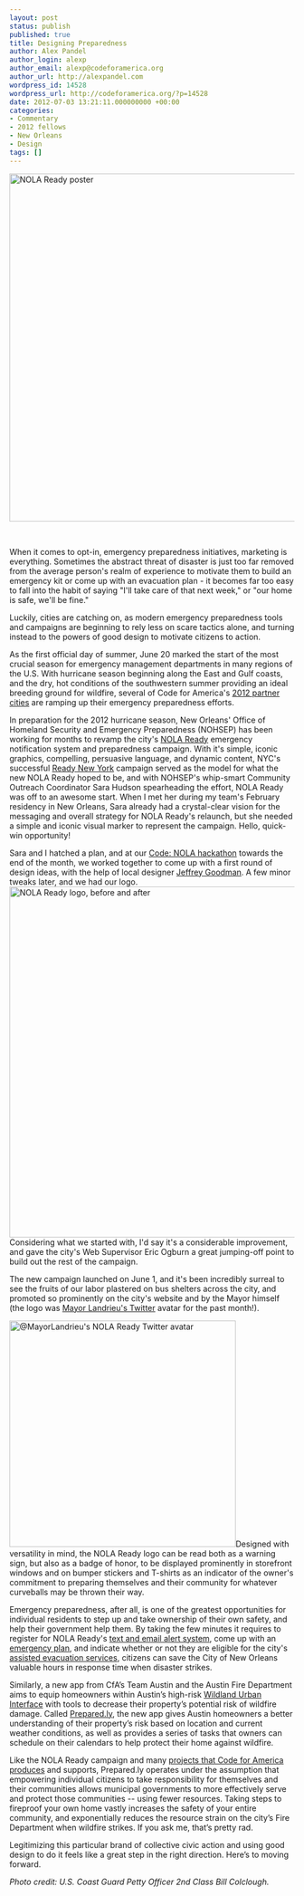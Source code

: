 ```yaml
---
layout: post
status: publish
published: true
title: Designing Preparedness
author: Alex Pandel
author_login: alexp
author_email: alexp@codeforamerica.org
author_url: http://alexpandel.com
wordpress_id: 14528
wordpress_url: http://codeforamerica.org/?p=14528
date: 2012-07-03 13:21:11.000000000 +00:00
categories:
- Commentary
- 2012 fellows
- New Orleans
- Design
tags: []
---
```

<img class="alignleft" title="NOLA Ready poster" src="http://heartland.coastguard.dodlive.mil/files/2012/06/120601-G-LB304-0902.jpg" alt="NOLA Ready poster" width="615" />

&nbsp;

When it comes to opt-in, emergency preparedness initiatives, marketing is everything. Sometimes the abstract threat of disaster is just too far removed from the average person's realm of experience to motivate them to build an emergency kit or come up with an evacuation plan - it becomes far too easy to fall into the habit of saying "I'll take care of that next week," or "our home is safe, we'll be fine."

Luckily, cities are catching on, as modern emergency preparedness tools and campaigns are beginning to rely less on scare tactics alone, and turning instead to the powers of good design to motivate citizens to action.

As the first official day of summer, June 20 marked the start of the most crucial season for emergency management departments in many regions of the U.S. With hurricane season beginning along the East and Gulf coasts, and the dry, hot conditions of the southwestern summer providing an ideal breeding ground for wildfire, several of Code for America's <a href="http://codeforamerica.org/cities/">2012 partner cities</a> are ramping up their emergency preparedness efforts.

In preparation for the 2012 hurricane season, New Orleans' Office of Homeland Security and Emergency Preparedness (NOHSEP) has been working for months to revamp the city's <a href="http://new.nola.gov/ready">NOLA Ready</a> emergency notification system and preparedness campaign. With it's simple, iconic graphics, compelling, persuasive language, and dynamic content, NYC's successful <a href="http://www.nyc.gov/html/oem/html/get_prepared/ready.shtml">Ready New York</a> campaign served as the model for what the new NOLA Ready hoped to be, and with NOHSEP's whip-smart Community Outreach Coordinator Sara Hudson spearheading the effort, NOLA Ready was off to an awesome start. When I met her during my team's February residency in New Orleans, Sara already had a crystal-clear vision for the messaging and overall strategy for NOLA Ready's relaunch, but she needed a simple and iconic visual marker to represent the campaign. Hello, quick-win opportunity!

Sara and I hatched a plan, and at our <a href="http://codeforamerica.org/2012/03/12/civic-hackers/">Code: NOLA hackathon</a> towards the end of the month, we worked together to come up with a first round of design ideas, with the help of local designer <a href="http://socialagencylab.squarespace.com/people/people/10654058">Jeffrey Goodman</a>. A few minor tweaks later, and we had our logo.
<a href="http://codeforamerica.org/wp-content/uploads/2012/06/before-after1.jpg"><img class="alignleft size-full wp-image-14567" title="NOLA Ready logo, before and after" src="http://codeforamerica.org/wp-content/uploads/2012/06/before-after1.jpg" alt="NOLA Ready logo, before and after" width="620" /></a>
Considering what we started with, I'd say it's a considerable improvement, and gave the city's Web Supervisor Eric Ogburn a great jumping-off point to build out the rest of the campaign.

The new campaign launched on June 1, and it's been incredibly surreal to see the fruits of our labor plastered on bus shelters across the city, and promoted so prominently on the city's website and by the Mayor himself (the logo was <a href="https://twitter.com/#!/MayorLandrieu">Mayor Landrieu's Twitter</a> avatar for the past month!).

<a href="http://codeforamerica.org/wp-content/uploads/2012/06/landrieu-twitter21.png"><img class="alignleft size-full wp-image-14687" title="@MayorLandrieu's NOLA Ready Twitter avatar" src="http://codeforamerica.org/wp-content/uploads/2012/06/landrieu-twitter21.png" alt="@MayorLandrieu's NOLA Ready Twitter avatar" width="400" /></a>Designed with versatility in mind, the NOLA Ready logo can be read both as a warning sign, but also as a badge of honor, to be displayed prominently in storefront windows and on bumper stickers and T-shirts as an indicator of the owner's commitment to preparing themselves and their community for whatever curveballs may be thrown their way.

Emergency preparedness, after all, is one of the greatest opportunities for individual residents to step up and take ownership of their own safety, and help their government help them. By taking the few minutes it requires to register for NOLA Ready's <a href="http://new.nola.gov/ready/get-emergency-alerts-get-nola-ready">text and email alert system</a>, come up with an <a href="http://new.nola.gov/ready/make-a-plan">emergency plan</a>, and indicate whether or not they are eligible for the city's <a href="http://new.nola.gov/ready/make-a-plan/evacuation-form">assisted evacuation services</a>, citizens can save the City of New Orleans valuable hours in response time when disaster strikes.

Similarly, a new app from CfA’s Team Austin and the Austin Fire Department aims to equip homeowners within Austin’s high-risk <a href="http://wildlandfirersg.org/Learn/content.cfm?ItemNumber=646&amp;navItemNumber=505">Wildland Urban Interface</a> with tools to decrease their property’s potential risk of wildfire damage. Called <a href="http://www.prepared.ly/">Prepared.ly</a>, the new app gives Austin homeowners a better understanding of their property’s risk based on location and current weather conditions, as well as provides a series of tasks that owners can schedule on their calendars to help protect their home against wildfire.

Like the NOLA Ready campaign and many <a href="http://codeforamerica.org/projects/">projects that Code for America produces</a> and supports, Prepared.ly operates under the assumption that empowering individual citizens to take responsibility for themselves and their communities allows municipal governments to more effectively serve and protect those communities -- using fewer resources. Taking steps to fireproof your own home vastly increases the safety of your entire community, and exponentially reduces the resource strain on the city’s Fire Department when wildfire strikes. If you ask me, that’s pretty rad.

Legitimizing this particular brand of collective civic action and using good design to do it feels like a great step in the right direction. Here’s to moving forward.

<em>Photo credit: U.S. Coast Guard Petty Officer 2nd Class Bill Colclough.</em>
